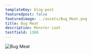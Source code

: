 ```yaml
---
templateKey: blog-post
featuredpost: false
featuredimage: ../assets/Bug_Meat.png
title: Bug Meat
description: Monster Loot
testfield: 1368
---
```

![Bug Meat](../assets/Bug_Meat.png)